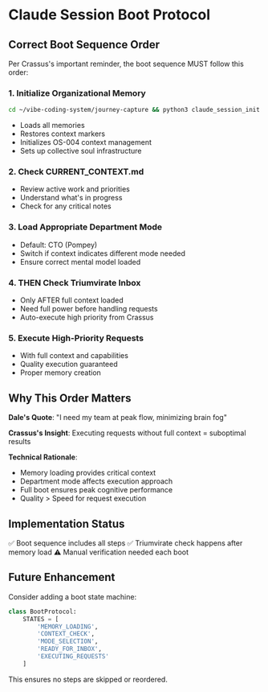 # Claude Session Boot Protocol

## Correct Boot Sequence Order

Per Crassus's important reminder, the boot sequence MUST follow this order:

### 1. Initialize Organizational Memory
```bash
cd ~/vibe-coding-system/journey-capture && python3 claude_session_init.py
```
- Loads all memories
- Restores context markers
- Initializes OS-004 context management
- Sets up collective soul infrastructure

### 2. Check CURRENT_CONTEXT.md
- Review active work and priorities
- Understand what's in progress
- Check for any critical notes

### 3. Load Appropriate Department Mode
- Default: CTO (Pompey)
- Switch if context indicates different mode needed
- Ensure correct mental model loaded

### 4. THEN Check Triumvirate Inbox
- Only AFTER full context loaded
- Need full power before handling requests
- Auto-execute high priority from Crassus

### 5. Execute High-Priority Requests
- With full context and capabilities
- Quality execution guaranteed
- Proper memory creation

## Why This Order Matters

**Dale's Quote**: "I need my team at peak flow, minimizing brain fog"

**Crassus's Insight**: Executing requests without full context = suboptimal results

**Technical Rationale**:
- Memory loading provides critical context
- Department mode affects execution approach  
- Full boot ensures peak cognitive performance
- Quality > Speed for request execution

## Implementation Status

✅ Boot sequence includes all steps
✅ Triumvirate check happens after memory load
⚠️  Manual verification needed each boot

## Future Enhancement

Consider adding a boot state machine:
```python
class BootProtocol:
    STATES = [
        'MEMORY_LOADING',
        'CONTEXT_CHECK', 
        'MODE_SELECTION',
        'READY_FOR_INBOX',
        'EXECUTING_REQUESTS'
    ]
```

This ensures no steps are skipped or reordered.
